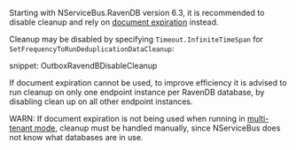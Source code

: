 Starting with NServiceBus.RavenDB version 6.3, it is recommended to disable cleanup and rely on [document expiration](https://ravendb.net/docs/article-page/latest/csharp/server/extensions/expiration) instead.

Cleanup may be disabled by specifying `Timeout.InfiniteTimeSpan` for `SetFrequencyToRunDeduplicationDataCleanup`:

snippet: OutboxRavendBDisableCleanup

If document expiration cannot be used, to improve efficiency it is advised to run cleanup on only one endpoint instance per RavenDB database, by disabling clean up on all other endpoint instances.

WARN: If document expiration is not being used when running in [multi-tenant mode](/persistence/ravendb/#multi-tenant-support), cleanup must be handled manually, since NServiceBus does not know what databases are in use.
